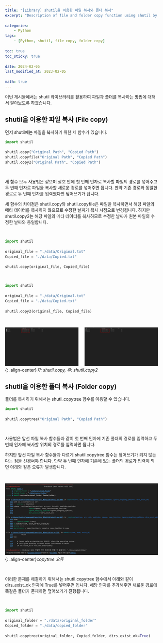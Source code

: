 ```yaml
---
title: "[Library] shutil을 이용한 파일 복사와 폴더 복사"
excerpt: "Description of file and folder copy function using shutil by Junhyuns"

categories:
    - Python
tags:
    - [Python, shutil, file copy, folder copy]

toc: true
toc_sticky: true

date: 2024-02-05
last_modified_at: 2023-02-05

math: true
---
```


이번 게시물에서는 shutil 라이브러리를 활용하여 파일과 폴더를 복사하는 방법에 대해서 알아보도록 하겠습니다.

## shutil을 이용한 파일 복사 (File copy)

먼저 shutil에는 파일을 복사하기 위한 세 함수가 있습니다.


```python
import shutil

shutil.copy("Original Path", "Copied Path")
shutil.copyfile("Original Path", "Copied Path")
shutil.copy2("Original Path", "Copied Path")
```

<br>

세 함수 모두 사용법은 같으며 괄호 안에 첫 번째 인자로 복사할 파일의 경로를 넣어주고 두 번째 인자로 파일을 복사할 새로운 경로를 넣어주면 됩니다. 만약 기존 경로와 동일한 경로로 두 번째 인자를 입력했다면 덮어쓰기가 됩니다.

세 함수의 차이점은 shutil.copy와 shutil.copyfile은 파일을 복사하면서 해당 파일의 메타 데이터를 복사하지 않으므로 수정한 날짜가 복사 시점으로 변경됩니다. 하지만 shutil.copy2는 해당 파일의 메타 데이터를 복사하므로 수정한 날짜가 원본 파일의 수정한 날짜와 동일합니다.

<br>

```python
import shutil

original_file = "./data/Original.txt"
Copied_file = "./data/Copied.txt"

shutil.copy(original_file, Copied_file)
```

<br>

```python
import shutil

original_file = "./data/Original.txt"
Copied_file = "./data/Copied.txt"

shutil.copy2(original_file, Copied_file)
```

<br>

![img_file](/assets/img/post/shutilcopy/post.png){: .align-center}*좌: shutil.copy, 우: shutil.copy2*

## shutil을 이용한 폴더 복사 (Folder copy)

폴더를 복사하기 위해서는 shutil.copytree 함수를 이용할 수 있습니다.

```python
import shutil

shutil.copytree("Original Path", "Copied Path")
```

<br>

사용법은 앞선 파일 복사 함수들과 같이 첫 번째 인자에 기존 폴더의 경로를 입력하고 두 번째 인자에 복사할 위치의 경로를 입력하면 됩니다.

하지만 앞선 파일 복사 함수들과 다르게 shutil.copytree 함수는 덮어쓰기가 되지 않는다는 점을 신경써야 합니다. 만약 두 번째 인자에 기존에 있는 폴더의 경로가 입력이 되면 아래와 같은 오류가 발생합니다.

<br>

![img_folder](/assets/img/post/shutilcopy/folder.png){: .align-center}*copytree 오류*

<br>

이러한 문제를 해결하기 위해서는 shutil.copytree 함수에서 아래와 같이 dirs_exist_ok 인자에 True를 넣어주면 됩니다. 해당 인자를 추가해주면 새로운 경로에 똑같은 폴더가 존재하면 덮어쓰기가 진행됩니다.

<br>

```python
import shutil

original_folder = "./data/original_folder"
Copied_folder = "./data/copied_folder"

shutil.copytree(original_folder, Copied_folder, dirs_exist_ok=True)
```